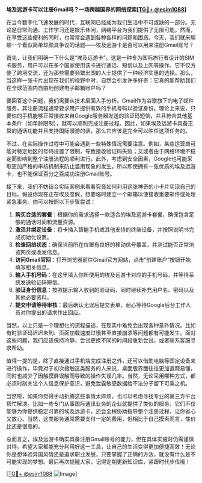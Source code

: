 **埃及远游卡可以注册Gmail吗？一场跨越国界的网络探索[[TG💪+ @esim1088](https://t.me/s/esim1088)]**

在当今数字化飞速发展的时代，互联网已经成为我们生活中不可或缺的一部分。无论是日常沟通、工作学习还是娱乐休闲，网络平台为我们提供了无限可能。然而，在享受这些便利的同时，也常常会遇到各种各样的问题和困惑。今天，我们就来聊聊一个看似简单却颇具争议的话题——埃及远游卡是否可以用来注册Gmail账号？

首先，让我们明确一下什么是“埃及远游卡”。这是一种专为国际旅行者设计的SIM卡服务，用户可以在多个国家使用该卡进行通话、短信以及上网等操作。它不仅方便了跨境交流，还为那些需要频繁出国的人士提供了一种经济实惠的选择。那么，当这样一张卡片出现在我们的视野中时，自然会引发许多好奇：它真的能帮助我们在全球范围内自由地创建电子邮箱账户吗？

要回答这个问题，我们需要从技术层面入手分析。Gmail作为谷歌旗下的电子邮件服务，其注册流程通常要求用户提供有效的手机号码以验证身份。理论上来说，只要你的手机能够正常接收来自Google服务器发送的验证码短信，并且符合其他基本条件（如年龄限制），就可以顺利完成注册过程。因此，如果埃及远游卡具备正常的通话功能并且支持国际漫游的话，那么它应该是完全可以胜任这项任务的。

不过，在实际操作过程中可能会遇到一些特殊情况需要注意。例如，某些运营商可能对特定地区的号码设置了限制，导致接收验证码失败；又或者由于网络环境不稳定而影响到整个注册流程的顺利进行。此外，考虑到安全因素，Google也可能采取更加严格的审核机制来防止滥用现象的发生。所以即使拥有一张优质的埃及远游卡，也不能保证百分之百成功注册Gmail账号。

接下来，我们不妨结合实际案例来看看究竟如何利用这张神奇的小卡片实现自己的目标。假设你现在正在埃及度假，想要临时建立一个邮箱以便接收重要邮件或处理紧急事务。你可以按照以下步骤尝试：

1. **购买合适的套餐**：根据你的需求选择一款适合的埃及远游卡套餐，确保包含足够的通话时间和流量资源。
2. **激活并绑定设备**：将卡插入智能手机或其他支持的终端设备，并按照说明书完成初始化设置。
3. **检查网络状态**：确保当前所在位置有良好的移动信号覆盖，并测试能否正常浏览网页或收发信息。
4. **访问Gmail官网**：打开浏览器前往Gmail官方网站，点击“创建账户”按钮开始填写相关信息。
5. **输入手机号码**：在这里填入你所使用的埃及远游卡对应的手机号码，并等待系统发送验证码短信。
6. **验证身份信息**：按照提示输入收到的验证码，同时继续补充用户名、密码以及其他必要资料。
7. **提交申请等待审核**：最后确认无误后提交表单，耐心等待Google后台工作人员对你提出的请求作出回应。

当然，以上只是一个理想化的流程描述，在现实中难免会出现各种意外情况。比如有时验证码迟迟未到、页面加载速度过慢甚至直接崩溃等问题都有可能发生。面对这些问题，我们应该保持冷静，尝试更换不同的时间段重新尝试，或者联系客服寻求帮助。

值得一提的是，除了直接通过手机端完成注册之外，还可以借助电脑等固定设备来进行操作。毕竟对于初次接触这类服务的人来说，桌面版界面往往更加直观易懂，同时也减少了因触摸屏误触而导致的操作失误几率。当然，无论采用哪种方式，都必须时刻关注个人信息保护意识，避免泄露敏感数据给不法分子留下可乘之机。

当然啦，如果你觉得手动折腾这些事情太麻烦，也可以考虑寻找专业的第三方平台帮忙解决。比如一些专门从事国际通讯业务的企业就提供了类似的服务，它们不仅能够为你提供稳定可靠的埃及远游卡，还会全程协助指导整个注册过程，让你省心又放心。当然，这类服务通常需要支付一定的费用，但相比于自己摸索而言，性价比还是很高的。

总而言之，埃及远游卡确实具备注册Gmail账号的能力，但在具体实施时仍需谨慎对待。希望大家都能充分利用好这一工具，让自己的生活变得更加便捷高效！无论你是想体验异国风情还是追求职业发展，只要掌握了正确的方法，就没有什么是不可能实现的梦想。最后再次提醒大家，记得定期更新知识库，紧跟时代步伐哦！

[[TG💪+ @esim1088](https://t.me/s/esim1088) ![Image](https://i.postimg.cc/4NQfJmqS/Snipaste-2025-05-13-00-14-12.png)]